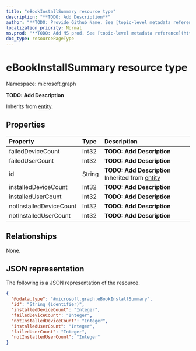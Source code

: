 ```yaml
---
title: "eBookInstallSummary resource type"
description: "**TODO: Add Description**"
author: "**TODO: Provide Github Name. See [topic-level metadata reference](https://msgo.azurewebsites.net/add/document/guidelines/metadata.html#topic-level-metadata)**"
localization_priority: Normal
ms.prod: "**TODO: Add MS prod. See [topic-level metadata reference](https://msgo.azurewebsites.net/add/document/guidelines/metadata.html#topic-level-metadata)**"
doc_type: resourcePageType
---
```


# eBookInstallSummary resource type


Namespace: microsoft.graph

**TODO: Add Description**


Inherits from [entity](../resources/entity.md).

## Properties
|Property|Type|Description|
|:---|:---|:---|
|failedDeviceCount|Int32|**TODO: Add Description**|
|failedUserCount|Int32|**TODO: Add Description**|
|id|String|**TODO: Add Description** Inherited from [entity](../resources/entity.md)|
|installedDeviceCount|Int32|**TODO: Add Description**|
|installedUserCount|Int32|**TODO: Add Description**|
|notInstalledDeviceCount|Int32|**TODO: Add Description**|
|notInstalledUserCount|Int32|**TODO: Add Description**|

## Relationships
None.

## JSON representation
The following is a JSON representation of the resource.
<!-- {
  "blockType": "resource",
  "keyProperty": "id",
  "@odata.type": "microsoft.graph.eBookInstallSummary",
  "baseType": "microsoft.graph.entity",
  "openType": false
}
-->
``` json
{
  "@odata.type": "#microsoft.graph.eBookInstallSummary",
  "id": "String (identifier)",
  "installedDeviceCount": "Integer",
  "failedDeviceCount": "Integer",
  "notInstalledDeviceCount": "Integer",
  "installedUserCount": "Integer",
  "failedUserCount": "Integer",
  "notInstalledUserCount": "Integer"
}
```

